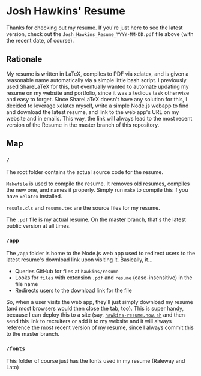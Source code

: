 # Josh Hawkins' Resume

Thanks for checking out my resume.
If you're just here to see the latest version, check out the `Josh_Hawkins_Resume_YYYY-MM-DD.pdf` file above (with the recent date, of course).

## Rationale

My resume is written in LaTeX, compiles to PDF via xelatex, and is given a reasonable name automatically via a simple little bash script.
I previously used ShareLaTeX for this, but eventually wanted to automate updating my resume on my website and portfolio, since it was a tedious task otherwise and easy to forget.
Since ShareLaTeX doesn't have any solution for this, I decided to leverage xelatex myself, write a simple Node.js webapp to find and download the latest resume, and link to the web app's URL on my website and in emails.
This way, the link will always lead to the most recent version of the Resume in the master branch of this repository.

## Map

### `/`

The root folder contains the actual source code for the resume.

`Makefile` is used to compile the resume. It removes old resumes, compiles the new one, and names it properly. Simply run `make` to compile this if you have `xelatex` installed.

`resule.cls` and `resume.tex` are the source files for my resume.

The `.pdf` file is my actual resume. On the master branch, that's the latest public version at all times.

### `/app`

The `/app` folder is home to the Node.js web app used to redirect users to the latest resume's download link upon visiting it. Basically, it...

- Queries GitHub for files at `hawkins/resume`
- Looks for `files` with extension `.pdf` and `resume` (case-insensitive) in the file name
- Redirects users to the download link for the file

So, when a user visits the web app, they'll just simply download my resume (and most browsers would then close the tab, too).
This is super handy, because I can deploy this to a site (say, [`hawkins-resume.now.sh`](https://hawkins-resume.now.sh) and then send this link to recruiters or add it to my website and it will always reference the most recent version of my resume, since I always commit this to the master branch.

### `/fonts`

This folder of course just has the fonts used in my resume (Raleway and Lato)
